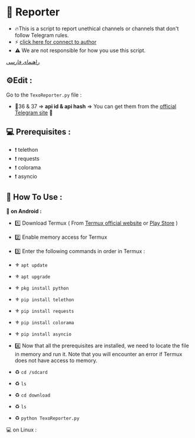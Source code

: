 # 🤖 Reporter
- 🔥This is a script to report unethical channels or channels that don't follow Telegram rules.
- ⚡️ [click here for connect to author](https://t.me/ixAmirCom)
- ⚠️ We are not responsible for how you use this script.

[راهنمای فارسی](https://github.com/ixAmirCom/Reporter/blob/main/lan/README.fa.md)

## ⚙️Edit :

Go to the ` TexoReporter.py ` file :

- 📌36 & 37 => **api id & api hash** => You can get them from the [official Telegram site](https://my.telegram.org) 🤖

 ## 💻 Prerequisites :
 - ❗ telethon
 - ❗ requests
 - ❗ colorama
 - ❗ asyncio 

## 🔎 How To Use :
<b> 📱 on Android : </b>
<br/>
- 1️⃣ Download Termux ( From [Termux official website](https://termux.dev/en/) or [Play Store](https://play.google.com/store/apps/details?id=com.termux&hl=en&pli=1) )
- 2️⃣ Enable memory access for Termux
- 3️⃣ Enter the following commands in order in Termux :
 
 - ⚜ `apt update`
 - ⚜ `apt upgrade`
 - ⚜ `pkg install python`
 - ⚜ `pip install telethon`
 - ⚜ `pip install requests`
 - ⚜ `pip install colorama`
 - ⚜ `pip install asyncio`

- 4️⃣ Now that all the prerequisites are installed, we need to locate the file in memory and run it. Note that you will encounter an error if Termux does not have access to memory.
 
 - :recycle:️ `cd /sdcard`
 - :recycle:️ `ls`
 - :recycle:️ `cd download`
 - :recycle:️ `ls`
 - :recycle:️ `python TexoReporter.py`

<bold> 💻 on Linux : </bold>
